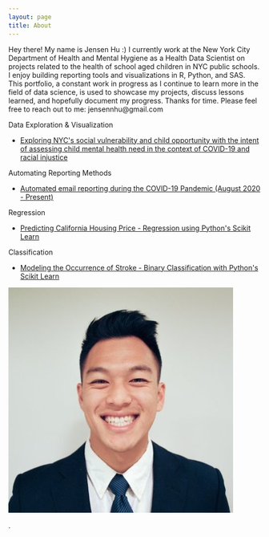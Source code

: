```yaml
---
layout: page
title: About
---
```


<p class="message">
  Hey there! My name is Jensen Hu :) I currently work at the New York City Department of Health and Mental Hygiene as a Health Data Scientist on projects related to the health of school aged children in NYC public schools. I enjoy building reporting tools and visualizations in R, Python, and SAS. This portfolio, a constant work in progress as I continue to learn more in the field of data science, is used to showcase my projects, discuss lessons learned, and hopefully document my progress. Thanks for time. Please feel free to reach out to me: jensennhu@gmail.com   
  
Data Exploration & Visualization   
- [Exploring NYC's social vulnerability and child opportunity with the intent of assessing child mental health need in the context of COVID-19 and racial injustice](https://jensennhu.github.io/2020/05/29/MH_Needs/)

Automating Reporting Methods
- [Automated email reporting during the COVID-19 Pandemic (August 2020 - Present)](https://jensennhu.github.io//2020/09/14/COVID19_Email_Report/)

Regression  
- [Predicting California Housing Price - Regression using Python's Scikit Learn](https://jensennhu.github.io//2022/02/09/California_housing/) 

Classification  
- [Modeling the Occurrence of Stroke - Binary Classification with Python's Scikit Learn](https://jensennhu.github.io//2022/02/09/Predicting-Stroke/) 

  
  
  

</p>
<div class="figure">
  <img src="/images/1517458762231.jpg">
  <p>.</p>
</div>
  

